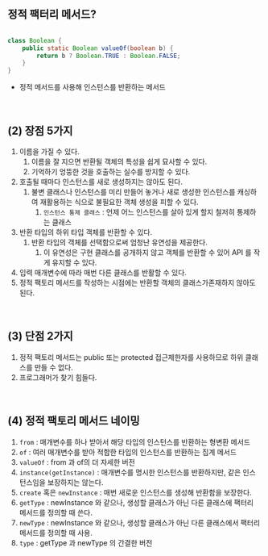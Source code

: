 ## 정적 팩터리 메서드?

```java

class Boolean {
    public static Boolean valueOf(boolean b) {
        return b ? Boolean.TRUE : Boolean.FALSE;
    }
}
```
- 정적 메서드를 사용해 인스턴스를 반환하는 메서드

<br>

## (2) 장점 5가지

1. 이름을 가질 수 있다.
   1. 이름을 잘 지으면 반환될 객체의 특성을 쉽게 묘사할 수 있다.
   2. 기억하기 엉뚱한 것을 호출하는 실수를 방지할 수 있다.
2. 호출될 때마다 인스턴스를 새로 생성하지는 않아도 된다.
   1. 불변 클래스나 인스턴스를 미리 만들어 놓거나 새로 생성한 인스턴스를 캐싱하여 재활용하는 식으로 불필요한 객체 생성을 피할 수 있다.
      1. `인스턴스 통제 클래스` : 언제 어느 인스턴스를 살아 있게 할지 철저히 통제하는 클래스
3. 반환 타입의 하위 타입 객체를 반환할 수 있다.
   1. 반환 타입의 객체를 선택함으로써 엄청난 유연성을 제공한다.
      1. 이 유연성은 구현 클래스를 공개하지 않고 객체를 반환할 수 있어 API 를 작게 유지할 수 있다.
4. 입력 매개변수에 따라 매번 다른 클래스를 반활할 수 있다.
5. 정적 팩토리 메서드를 작성하는 시점에는 반환할 객체의 클래스가존재하지 않아도 된다.

<br>

## (3) 단점 2가지

1. 정적 팩토리 메서드는 public 또는 protected 접근제한자를 사용하므로 하위 클래스를 만들 수 없다.
2. 프로그래머가 찾기 힘들다.

<br>

## (4) 정적 팩토리 메서드 네이밍

1. `from` : 매개변수를 하나 받아서 해당 타입의 인스턴스를 반환하는 형변환 메서드 
2. `of` : 여러 매개변수를 받아 적합한 타입의 인스턴스를 반환하는 집계 메서드
3. `valueOf` : from 과 of의 더 자세한 버전
4. `instance(getInstance)` : 매개변수를 명시한 인스턴스를 반환하지만, 같은 인스턴스임을 보장하지는 않는다. 
5. `create` 혹은 `newInstance` : 매번 새로운 인스턴스를 생성해 반환함을 보장한다. 
6. `getType` : newInstance 와 같으나, 생성할 클래스가 아닌 다른 클래스에 팩터리 메서드를 정의할 때 쓴다.
7. `newType` : newInstance 와 같으나, 생성할 클래스가 아닌 다른 클래스에서 팩터리 메서드를 정의할 때 사용.
8. `type` : getType 과 newType 의 간결한 버전
